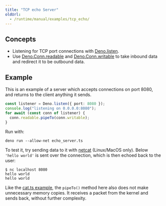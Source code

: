 ```yaml
---
title: "TCP echo Server"
oldUrl:
  - /runtime/manual/examples/tcp_echo/
---
```


## Concepts

- Listening for TCP port connections with
  [Deno.listen](https://docs.deno.com/api/deno/~/Deno.listen).
- Use
  [Deno.Conn.readable](https://docs.deno.com/api/deno/~/Deno.Conn#property_readable)
  and
  [Deno.Conn.writable](https://docs.deno.com/api/deno/~/Deno.Conn#property_writable)
  to take inbound data and redirect it to be outbound data.

## Example

This is an example of a server which accepts connections on port 8080, and
returns to the client anything it sends.

```ts title="echo_server.ts"
const listener = Deno.listen({ port: 8080 });
console.log("listening on 0.0.0.0:8080");
for await (const conn of listener) {
  conn.readable.pipeTo(conn.writable);
}
```

Run with:

```shell
deno run --allow-net echo_server.ts
```

To test it, try sending data to it with
[netcat](https://en.wikipedia.org/wiki/Netcat) (Linux/MacOS only). Below
`'hello world'` is sent over the connection, which is then echoed back to the
user:

```shell
$ nc localhost 8080
hello world
hello world
```

Like the [cat.ts example](./unix_cat.md), the `pipeTo()` method here also does
not make unnecessary memory copies. It receives a packet from the kernel and
sends back, without further complexity.
